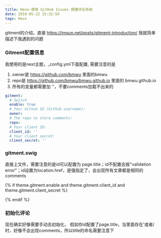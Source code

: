 ```yaml
---
title: Hexo-使用 GitHub Issues 搭建评论系统
date: 2019-05-22 15:32:59
tags: Hexo
---
```


gitment的介绍，直接 https://imsun.net/posts/gitment-introduction/
我就简单描述下我遇到的问题

### Gitment配置信息
我使用的是next主题，_config.yml下面配置, 需要注意的是
1. owner是 https://github.com/bmwu 里面的bmwu
2. repo是 https://github.com/bmwu/bmwu.github.io 里面的 bmwu.github.io
3. 所有的变量都需要加 ''，不要comments加载不出来的

```yml
gitment:
  # Switch
  enable: true
  # Your Github ID (Github username):
  owner:
  # The repo to store comments:
  repo: 
  # Your client ID:
  client_id: ''
  # Your client secret:
  client_secret: ''
```

### gitment.swig
直接上文件，需要注意的是id可以配置为 page.title；id不配置会报"validation error"；id设置为location.href，是强指定了，会出现所有文章都是相同的comments

{% if theme.gitment.enable and theme.gitment.client_id and theme.gitment.client_secret %}
    <div id="container_gitment"></div>
    <link rel="stylesheet" href="https://imsun.github.io/gitment/style/default.css">
    <script src="https://imsun.github.io/gitment/dist/gitment.browser.js"></script>
    <script>
      var gitment = new Gitment({
        id: '{{ page.title }}',
        owner: '{{ theme.gitment.github_id }}',
        repo: '{{ theme.gitment.repo }}',
        oauth: {
          client_id: '{{ theme.gitment.client_id }}',
          client_secret: '{{ theme.gitment.client_secret }}',
        }
      });
      gitment.render('container_gitment');
    </script>
{% endif %}

### 初始化评论
现在确实好像需要手动去初始化， 假如你id配置了page.title，当里面存在'或者/时，好像不会出现comments，所以title的命名需要注意下
